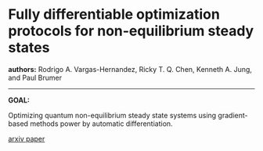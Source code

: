 # Fully differentiable optimization protocols for non-equilibrium steady states
**authors:** Rodrigo A. Vargas-Hernandez, Ricky T. Q. Chen, Kenneth A. Jung, and Paul Brumer


---------------------------------------
**GOAL:**

Optimizing quantum non-equilibrium steady state systems using gradient-based methods power by automatic differentiation.

[arxiv paper](https://arxiv.org/pdf/2103.12604.pdf)


